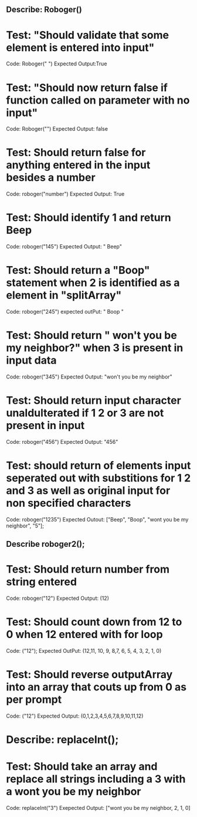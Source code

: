 ## Describe: Roboger()

# Test: "Should validate that some element is entered into input"
Code: Roboger(" ")
Expected Output:True

# Test: "Should now return false if function called on parameter with no input"
Code: Roboger("")
Expected Output: false

# Test: Should return false for anything entered in the input besides a number
Code: roboger("number")
Expected Output: True

# Test: Should identify 1 and return Beep
Code: roboger("145")
Expected Output: " Beep"

# Test: Should return a "Boop" statement when 2 is identified as a element in "splitArray"
Code: roboger("245")
expected outPut: " Boop "

# Test: Should return " won't you be my neighbor?" when 3 is present in input data
Code: roboger("345")
Expected Output: "won't you be my neighbor"

# Test: Should return input character unaldulterated if 1 2 or 3 are not present in input
Code: roboger("456")
Expected Output: "456"

# Test: should return of elements input seperated out with substitions for 1 2 and 3 as well as original input for non specified characters
Code: roboger("1235") 
Expected Outout: ["Beep", "Boop", "wont you be my neighbor", "5"];

## Describe roboger2();

# Test: Should return number from string entered
Code: roboger("12")
Expected Output: (12)

# Test: Should count down from 12 to 0 when 12 entered with for loop
Code: ("12");
Expected OutPut: (12,11, 10, 9, 8,7, 6, 5, 4, 3, 2, 1, 0)

# Test: Should reverse outputArray into an array that couts up from 0 as per prompt
Code: ("12")
Expected Output: (0,1,2,3,4,5,6,7,8,9,10,11,12)

# Describe: replaceInt();

# Test: Should take an array and replace all strings including a 3 with a wont you be my neighbor
Code: replaceInt("3")
Exepected Output: ["wont you be my neighbor, 2, 1, 0]